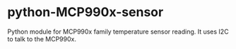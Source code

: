 # python-MCP990x-sensor
Python module for MCP990x family temperature sensor reading. It uses I2C to talk to the MCP990x.
